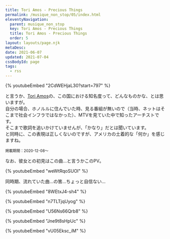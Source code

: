 ```yaml
---
title: Tori Amos - Precious Things
permalink: /musique_non_stop/05/index.html
eleventyNavigation:
  parent: musique_non_stop
  key: Tori Amos - Precious Things
  title: Tori Amos - Precious Things
  order: 5
layout: layouts/page.njk
metaDesc:
date: 2021-06-07
updated: 2021-07-04
cssBodyId: page
tags:
  - rss
---
```


{% youtubeEmbed "2CdWEHjaL30?start=797" %}

と言うか、[Tori Amos](https://ja.wikipedia.org/wiki/%E3%83%88%E3%83%BC%E3%83%AA%E3%83%BB%E3%82%A8%E3%82%A4%E3%83%A2%E3%82%B9)の、この国における知名度って、どんなものかな、とは思いますが。  
自分の場合、ホノルルに住んでいた時、見る番組が無いので（当時、ネットはそこまで社会インフラではなかった）、MTVを見ていた中で知ったアーチストです。  
そこまで歌詞を追いかけていませんが、「かなり」だとは聞いています。  
と同時に、この表現は正しくないのですが、アメリカの土着的な「何か」を感じますね。

<small>掲載期間：2020-12-08〜</small>

なお、彼女との初見はこの曲…と言うかこのPV。

{% youtubeEmbed "weWtRqoSUOI" %}

同時期、流れていた曲…の筈…ちょっと自信ない…

{% youtubeEmbed "8WEtxJ4-sh4" %}

{% youtubeEmbed "n7TLTjqUyog" %}

{% youtubeEmbed "U56Ns66Qrb8" %}

{% youtubeEmbed "Jne9t8sHpUc" %}

{% youtubeEmbed "vU05Eksc_iM" %}
